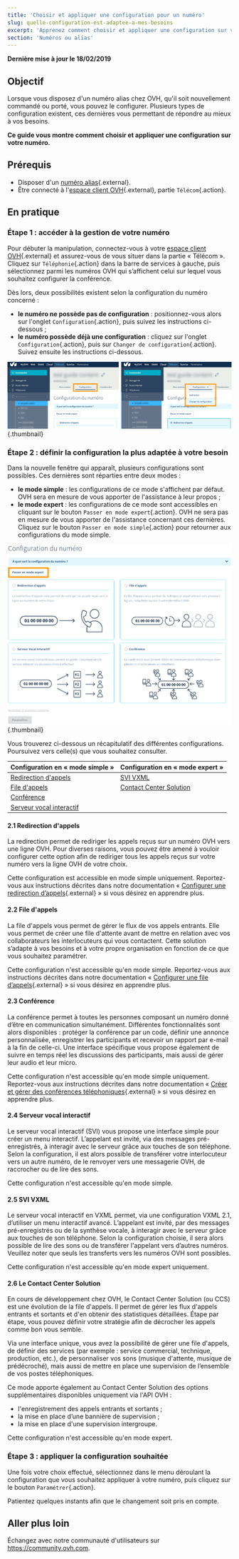 ```yaml
---
title: 'Choisir et appliquer une configuration pour un numéro'
slug: quelle-configuration-est-adaptee-a-mes-besoins
excerpt: 'Apprenez comment choisir et appliquer une configuration sur votre numéro'
section: 'Numéros ou alias'
---
```


**Dernière mise à jour le 18/02/2019**

## Objectif

Lorsque vous disposez d'un numéro alias chez OVH, qu'il soit nouvellement commandé ou porté, vous pouvez le configurer. Plusieurs types de configuration existent, ces dernières vous permettant de répondre au mieux à vos besoins.

**Ce guide vous montre comment choisir et appliquer une configuration sur votre numéro.**

## Prérequis

- Disposer d'un [numéro alias](https://www.ovhtelecom.fr/telephonie/numeros/){.external}.
- Être connecté à l'[espace client OVH](https://www.ovhtelecom.fr/manager/auth/?action=gotomanager){.external}, partie `Télécom`{.action}.

## En pratique

### Étape 1 : accéder à la gestion de votre numéro

Pour débuter la manipulation, connectez-vous à votre [espace client OVH](https://www.ovhtelecom.fr/manager/#/){.external} et assurez-vous de vous situer dans la partie « Télécom ». Cliquez sur `Téléphonie`{.action} dans la barre de services à gauche, puis sélectionnez parmi les numéros OVH qui s’affichent celui sur lequel vous souhaitez configurer la conférence.

Dès lors, deux possibilités existent selon la configuration du numéro concerné :

- **le numéro ne possède pas de configuration** : positionnez-vous alors sur l'onglet `Configuration`{.action}, puis suivez les instructions ci-dessous ;
- **le numéro possède déjà une configuration** : cliquez sur l'onglet `Configuration`{.action}, puis sur `Changer de configuration`{.action}. Suivez ensuite les instructions ci-dessous.
 
![configurationnumeroalias](images/alias-configuration-step1.png){.thumbnail}

### Étape 2 : définir la configuration la plus adaptée à votre besoin

Dans la nouvelle fenêtre qui apparaît, plusieurs configurations sont possibles. Ces dernières sont réparties entre deux modes :

- **le mode simple** : les configurations de ce mode s'affichent par défaut. OVH sera en mesure de vous apporter de l'assistance à leur propos ;
- **le mode expert** : les configurations de ce mode sont accessibles en cliquant sur le bouton `Passer en mode expert`{.action}. OVH ne sera pas en mesure de vous apporter de l'assistance concernant ces dernières. Cliquez sur le bouton `Passer en mode simple`{.action} pour retourner aux configurations du mode simple.

![configurationnumeroalias](images/alias-configuration-step2.png){.thumbnail}

Vous trouverez ci-dessous un récapitulatif des différentes configurations. Poursuivez vers celle(s) que vous souhaitez consulter.

|Configuration en « mode simple »|Configuration en « mode expert »| 
|---|---| 
|[Redirection d'appels](./#21-redirection-dappels)|[SVI VXML](./#25-svi-vxml)|
|[File d'appels](./#22-file-dappels)|[Contact Center Solution](./#26-le-contact-center-solution)|
|[Conférence](./#23-conference)| |
|[Serveur vocal interactif](./#24-serveur-vocal-interactif)| |

#### 2.1 Redirection d'appels

La redirection permet de rediriger les appels reçus sur un numéro OVH vers une ligne OVH. Pour diverses raisons, vous pouvez être amené à vouloir configurer cette option afin de rediriger tous les appels reçus sur votre numéro vers la ligne OVH de votre choix.

Cette configuration est accessible en mode simple uniquement. Reportez-vous aux instructions décrites dans notre documentation « [Configurer une redirection d’appels](../creer-redirection-avec-presentation/){.external} » si vous désirez en apprendre plus.

#### 2.2 File d'appels

La file d'appels vous permet de gérer le flux de vos appels entrants. Elle vous permet de créer une file d'attente avant de mettre en relation avec vos collaborateurs les interlocuteurs qui vous contactent. Cette solution s’adapte à vos besoins et à votre propre organisation en fonction de ce que vous souhaitez paramétrer.

Cette configuration n'est accessible qu'en mode simple. Reportez-vous aux instructions décrites dans notre documentation « [Configurer une file d’appels](../les-files-d-appels/){.external} » si vous désirez en apprendre plus.

#### 2.3 Conférence

La conférence permet à toutes les personnes composant un numéro donné d’être en communication simultanément. Différentes fonctionnalités sont alors disponibles : protéger la conférence par un code, définir une annonce personnalisée, enregistrer les participants et recevoir un rapport par e-mail à la fin de celle-ci. Une interface spécifique vous propose également de suivre en temps réel les discussions des participants, mais aussi de gérer leur audio et leur micro.

Cette configuration n'est accessible qu'en mode simple uniquement. Reportez-vous aux instructions décrites dans notre documentation « [Créer et gérer des conférences téléphoniques](../conference/){.external} » si vous désirez en apprendre plus.

#### 2.4 Serveur vocal interactif

Le serveur vocal interactif (SVI) vous propose une interface simple pour créer un menu interactif. L’appelant est invité, via des messages pré-enregistrés, à interagir avec le serveur grâce aux touches de son téléphone. Selon la configuration, il est alors possible de transférer votre interlocuteur vers un autre numéro, de le renvoyer vers une messagerie OVH, de raccrocher ou de lire des sons.

Cette configuration n'est accessible qu'en mode simple.

#### 2.5 SVI VXML

Le serveur vocal interactif en VXML permet, via une configuration VXML 2.1, d’utiliser un menu interactif avancé. L’appelant est invité, par des messages pré-enregistrés ou de la synthèse vocale, à interagir avec le serveur grâce aux touches de son téléphone. Selon la configuration choisie, il sera alors possible de lire des sons ou de transférer l'appelant vers d’autres numéros. Veuillez noter que seuls les transferts vers les numéros OVH sont possibles.

Cette configuration n'est accessible qu'en mode expert uniquement.

#### 2.6 Le Contact Center Solution

En cours de développement chez OVH, le Contact Center Solution (ou CCS) est une évolution de la file d'appels. Il permet de gérer les flux d'appels entrants et sortants et d'en obtenir des statistiques détaillées. Étape par étape, vous pouvez définir votre stratégie afin de décrocher les appels comme bon vous semble.

Via une interface unique, vous avez la possibilité de gérer une file d'appels, de définir des services (par exemple : service commercial, technique, production, etc.), de personnaliser vos sons (musique d'attente, musique de prédécroché), mais aussi de mettre en place une supervision de l’ensemble de vos postes téléphoniques.

Ce mode apporte également au Contact Center Solution des options supplémentaires disponibles uniquement via l'API OVH : 

- l'enregistrement des appels entrants et sortants ; 
- la mise en place d’une bannière de supervision ;
- la mise en place d'une supervision intergroupe.

Cette configuration n'est accessible qu'en mode expert.

### Étape 3 : appliquer la configuration souhaitée

Une fois votre choix effectué, sélectionnez dans le menu déroulant la configuration que vous souhaitez appliquer à votre numéro, puis cliquez sur le bouton `Paramétrer`{.action}.

Patientez quelques instants afin que le changement soit pris en compte.

## Aller plus loin

Échangez avec notre communauté d'utilisateurs sur <https://community.ovh.com>.